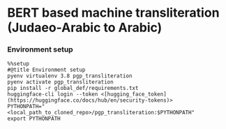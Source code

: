 # BERT based machine transliteration (Judaeo-Arabic to Arabic)

### Environment setup
```
%%setup
#@title Environment setup
pyenv virtualenv 3.8 pgp_transliteration
pyenv activate pgp_transliteration
pip install -r global_def/requirements.txt
huggingface-cli login --token <[hugging_face_token](https://huggingface.co/docs/hub/en/security-tokens)>
PYTHONPATH="<local_path_to_cloned_repo>/pgp_transliteration:$PYTHONPATH"
export PYTHONPATH
```